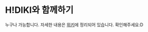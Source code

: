 # H!DIKI와 함께하기
누구나 가능합니다. 자세한 내용은 [위키](https://github.com/HiDIKI/hidiki.github.io.build/wiki)에 정리되어 있습니다. 확인해주세요:D
